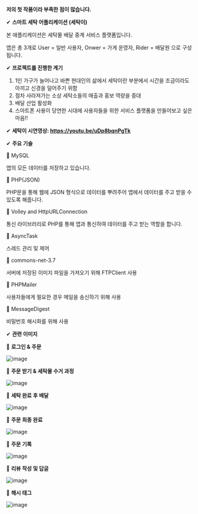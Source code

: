 **저의 첫 작품이라 부족한 점이 많습니다.**

✔ **스마트 세탁 어플리케이션 (세탁이)**

본 애플리케이션은 세탁물 배달 중계 서비스 플랫폼입니다.

앱은 총 3개로 User = 일반 사용자, Onwer = 가게 운영자, Rider = 배달원 으로 구성됩니다.


✔ **프로젝트를 진행한 계기**

1. 1인 가구가 늘어나고 바쁜 현대인의 삶에서 세탁이란 부분에서 시간을 조금이라도 아끼고 신경을 덜어주기 위함
2. 점차 사라져가는 소상 세탁소들의 매출과 홍보 역량을 증대
3. 배달 산업 활성화
4. 스마트폰 사용이 당연한 시대에 사용자들을 위한 서비스 플랫폼을 만들어보고 싶은 마음!!


✔ **세탁이 시연영상: https://youtu.be/uDp8bqnPgTk**


✔ **주요 기술**

📌 MySQL

앱의 모든 데이터를 저장하고 있습니다.

📌 PHP(JSON)

PHP문을 통해 웹에 JSON 형식으로 데이터를 뿌려주어 앱에서 데이터를 주고 받을 수 있도록 해줍니다.

📌 Volley and HttpURLConnection

통신 라이브러리로 PHP를 통해 앱과 통신하여 데이터를 주고 받는 역할을 합니다.

📌 AsyncTask

스레드 관리 및 제어

📌 commons-net-3.7

서버에 저장된 이미지 파일을 가져오기 위해 FTPClient 사용

📌 PHPMailer

사용자들에게 필요한 경우 메일을 송신하기 위해 사용

📌 MessageDigest

비밀번호 해시화를 위해 사용


✔ **관련 이미지**

🚩 **로그인 & 주문**

![image](https://user-images.githubusercontent.com/61875571/109828252-d0297200-7c7f-11eb-84c0-8d04416e0a74.png)


🚩 **주문 받기 & 세탁물 수거 과정**

![image](https://user-images.githubusercontent.com/61875571/109828331-e0d9e800-7c7f-11eb-8222-d39608a90a7e.png)


🚩 **세탁 완료 후 배달**

![image](https://user-images.githubusercontent.com/61875571/109828669-32827280-7c80-11eb-891d-c85b9d61cb98.png)


🚩 **주문 최종 완료**

![image](https://user-images.githubusercontent.com/61875571/109828772-48903300-7c80-11eb-9c6a-69fe88e61a25.png)


🚩 **주문 기록**

![image](https://user-images.githubusercontent.com/61875571/109829088-91e08280-7c80-11eb-9835-e46a467ad517.png)


🚩 **리뷰 작성 및 답글**

![image](https://user-images.githubusercontent.com/61875571/109829244-afade780-7c80-11eb-97a6-808866e4a331.png)


🚩 **해시 태그**

![image](https://user-images.githubusercontent.com/61875571/109829297-b9374f80-7c80-11eb-8ae2-cd2340dacde0.png)

